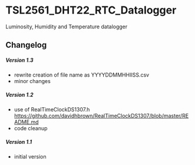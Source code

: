 # TSL2561_DHT22_RTC_Datalogger
Luminosity, Humidity and Temperature datalogger

## Changelog

##### Version 1.3
* rewrite creation of file name as YYYYDDMMHHIISS.csv
* minor changes 

##### Version 1.2
* use of RealTimeClockDS1307.h https://github.com/davidhbrown/RealTimeClockDS1307/blob/master/README.md
* code cleanup

##### Version 1.1
* initial version
